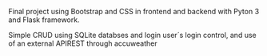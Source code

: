 Final project using Bootstrap and CSS in frontend and backend with Pyton 3 and Flask framework. 

Simple CRUD using SQLite databses and login user´s login control, and use of an external APIREST through accuweather
